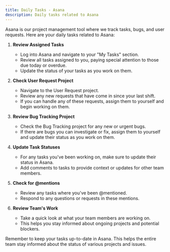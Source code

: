 ```yaml
---
title: Daily Tasks - Asana
description: Daily tasks related to Asana
---
```

Asana is our project management tool where we track tasks, bugs, and user requests. Here are your daily tasks related to Asana:

1. **Review Assigned Tasks**
   - Log into Asana and navigate to your "My Tasks" section.
   - Review all tasks assigned to you, paying special attention to those due today or overdue.
   - Update the status of your tasks as you work on them.

2. **Check User Request Project**
   - Navigate to the User Request project.
   - Review any new requests that have come in since your last shift.
   - If you can handle any of these requests, assign them to yourself and begin working on them.

3. **Review Bug Tracking Project**
   - Check the Bug Tracking project for any new or urgent bugs.
   - If there are bugs you can investigate or fix, assign them to yourself and update their status as you work on them.

4. **Update Task Statuses**
   - For any tasks you've been working on, make sure to update their status in Asana.
   - Add comments to tasks to provide context or updates for other team members.

5. **Check for @mentions**
   - Review any tasks where you've been @mentioned.
   - Respond to any questions or requests in these mentions.

6. **Review Team's Work**
   - Take a quick look at what your team members are working on.
   - This helps you stay informed about ongoing projects and potential blockers.

Remember to keep your tasks up-to-date in Asana. This helps the entire team stay informed about the status of various projects and issues.
